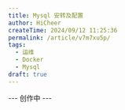 ```yaml
---
title: Mysql 安转及配置
author: HiCheer
createTime: 2024/09/12 11:25:36
permalink: /article/v7m7xu5p/
tags:
  - 运维
  - Docker
  - Mysql
draft: true
---
```


--- 创作中 ---

